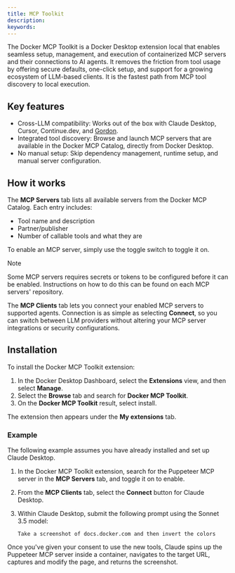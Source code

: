 ```yaml
---
title: MCP Toolkit
description:
keywords: 
---
```


The Docker MCP Toolkit is a Docker Desktop extension local that enables seamless setup, management, and execution of containerized MCP servers and their connections to AI agents. It removes the friction from tool usage by offering secure defaults, one-click setup, and support for a growing ecosystem of LLM-based clients. It is the fastest path from MCP tool discovery to local execution.

## Key features

- Cross-LLM compatibility: Works out of the box with Claude Desktop, Cursor, Continue.dev, and [Gordon](/manuals/ai/gordon/_index.md).
- Integrated tool discovery: Browse and launch MCP servers that are available in the Docker MCP Catalog, directly from Docker Desktop.
- No manual setup: Skip dependency management, runtime setup, and manual server configuration.

## How it works

The **MCP Servers** tab lists all available servers from the Docker MCP Catalog. Each entry includes:

- Tool name and description
- Partner/publisher
- Number of callable tools and what they are

To enable an MCP server, simply use the toggle switch to toggle it on.

> [!NOTE]
>
> Some MCP servers requires secrets or tokens to be configured before it can be enabled. Instructions on how to do this can be found on each MCP servers' repository.

The **MCP Clients** tab lets you connect your enabled MCP servers to supported agents. Connection is as simple as selecting **Connect**, so you can switch between LLM providers without altering your MCP server integrations or security configurations.

## Installation

To install the Docker MCP Toolkit extension:

1. In the Docker Desktop Dashboard, select the **Extensions** view, and then select **Manage**.
2. Select the **Browse** tab and search for **Docker MCP Toolkit**.
3. On the **Docker MCP Toolkit** result, select install.

The extension then appears under the **My extensions** tab.

### Example

The following example assumes you have already installed and set up Claude Desktop.

1. In the Docker MCP Toolkit extension, search for the Puppeteer MCP server in the **MCP Servers** tab, and toggle it on to enable.
2. From the **MCP Clients** tab, select the **Connect** button for Claude Desktop. 
3. Within Claude Desktop, submit the following prompt using the Sonnet 3.5 model:

   ```text
   Take a screenshot of docs.docker.com and then invert the colors
   ```

Once you've given your consent to use the new tools, Claude spins up the Puppeteer MCP server inside a container, navigates to the target URL, captures and modify the page, and returns the screenshot.